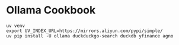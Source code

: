 # Ollama Cookbook


```shell
uv venv
export UV_INDEX_URL=https://mirrors.aliyun.com/pypi/simple/
uv pip install -U ollama duckduckgo-search duckdb yfinance agno



```
